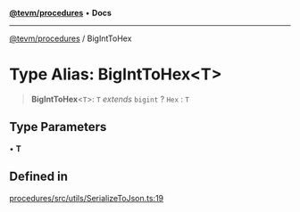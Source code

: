 [**@tevm/procedures**](../README.md) • **Docs**

***

[@tevm/procedures](../globals.md) / BigIntToHex

# Type Alias: BigIntToHex\<T\>

> **BigIntToHex**\<`T`\>: `T` *extends* `bigint` ? `Hex` : `T`

## Type Parameters

• **T**

## Defined in

[procedures/src/utils/SerializeToJson.ts:19](https://github.com/evmts/tevm-monorepo/blob/main/packages/procedures/src/utils/SerializeToJson.ts#L19)
